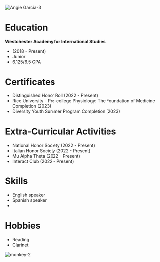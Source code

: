 ![Angie Garcia-3](https://github.com/garciang/About-Me/assets/143009289/7421ad12-f2f0-4e0d-b500-ee7432fc233d)

# Education
**Westchester Academy for International Studies**
- (2018 - Present)
- Junior
- 6.125/6.5 GPA

# Certificates
- Distinguished Honor Roll (2022 - Present)
- Rice University - Pre-college Physiology: The Foundation of Medicine Completion (2023)
- Diversity Youth Summer Program Completion (2023)

# Extra-Curricular Activities
- National Honor Society (2022 - Present)
- Italian Honor Society (2022 - Present)
- Mu Alpha Theta (2022 - Present)
- Interact Club (2022 - Present)

# Skills
- English speaker
- Spanish speaker
- 
# Hobbies
- Reading
- Clarinet


![monkey-2](https://github.com/garciang/About-Me/assets/143009289/a321ebd0-ebe0-42c1-8a8a-343b78c63909)
